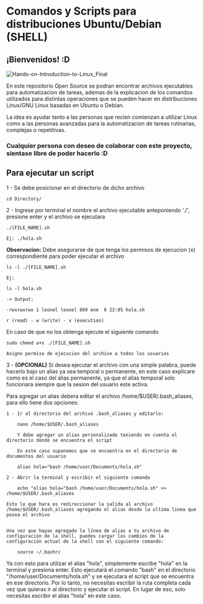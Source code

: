 # Comandos y Scripts para distribuciones Ubuntu/Debian (SHELL)

## ¡Bienvenidos! :D

![Hands-on-Introduction-to-Linux_Final](https://user-images.githubusercontent.com/48606307/212501298-04f89397-760b-435f-b533-ce23b1d54967.png)


En este repositorio Open Source se podran encontrar archivos ejecutables para automatizacion de tareas, ademas de la
explicacion de los comandos utilizados para distintas operaciones que se pueden hacer en distribuciones 
Linux/GNU Linux basadas en Ubuntu o Debian.

La idea es ayudar tanto a las personas que recien comienzan a utilizar Linux como a las personas avanzadas para la automatizacion de tareas rutinarias,
complejas o repetitivas.

### Cualquier persona con deseo de colaborar con este proyecto, sientase libre de poder hacerlo :D










## Para ejecutar un script

1 - Se debe posicionar en el directorio de dicho archivo

    cd Directory/
  
2 - Ingrese por terminal el nombre el archivo ejecutable anteponiendo './', presione enter y el archivo se ejecutara

    ./[FILE_NAME].sh
  
    Ej: ./hola.sh

**Observacion:** Debe asegurarse de que tenga los permisos de ejecucion (x) correspondiente para poder ejecutar el archivo
    
    ls -l ./[FILE_NAME].sh
    
    Ej:
    
    ls -l hola.sh
    
    -> Output:
    
    -rwxrwxrwx 1 leonel leonel 669 ene  6 22:05 hola.sh
    
    r (read) - w (write) - x (execution)
En caso de que no los obtenga ejecute el siguiente comando
    
    sudo chmod a+x ./[FILE_NAME].sh
    
    Asigno permiso de ejecucion del archivo a todos los usuarios 
    
    
    
3 - **(OPCIONAL)** Si desea ejecutar el archivo con una simple palabra, puede hacerlo bajo un alias ya sea temporal o permanente, en este caso explicare como es el caso del alias permanente, ya que el alias temporal solo funcionara siempre que la sesion del usuario este activa.


Para agregar un alias debera editar el archivo /home/$USER/.bash_aliases, para ello tiene dos opciones:


	1 - Ir al directorio del archivo .bash_aliases y editarlo:
	
		nano /home/$USER/.bash_aliases
		
		Y debe agregar un alias personalizado teniendo en cuenta el directorio donde se encuentra el script
		
		En este caso suponemos que se encuentra en el directorio de documentos del usuario 
		
		alias hola="bash /home/user/Documents/hola.sh"
 
	2 - Abrir la terminal y escribir el siguiente comando
	
		echo "alias hola="bash /home/user/Documents/hola.sh" >> /home/$USER/.bash_aliases
	
	Esto lo que hara es redireccionar la salida al archivo /home/$USER/.bash_aliases agregando el alias desde la ultima linea que posea el archivo
	
	
	Una vez que hayas agregado la línea de alias a tu archivo de configuración de la shell, puedes cargar los cambios de la configuración actual de la shell con el siguiente comando:
	
		source ~/.bashrc


Ya con esto para utilizar el alias "hola", simplemente escribe "hola" en la terminal y presiona enter. Esto ejecutará el comando "bash" en el directorio "/home/user/Documents/hola.sh" y se ejecutara el script que se encuentra en ese directorio. Por lo tanto, no necesitas escribir la ruta completa cada vez que quieras ir al directorio y ejecutar el script. En lugar de eso, solo necesitas escribir el alias "hola" en este caso.
		
		  
